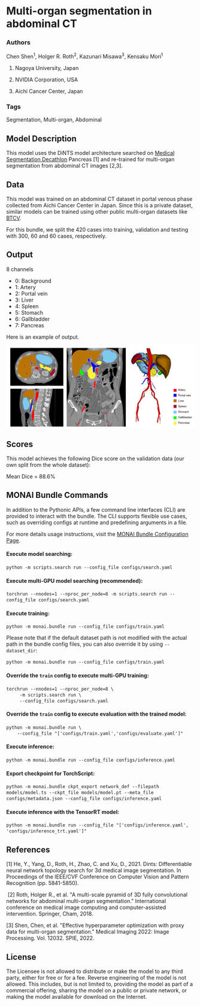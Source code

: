 # Multi-organ segmentation in abdominal CT

### **Authors**

Chen Shen<sup>1</sup>, Holger R. Roth<sup>2</sup>, Kazunari Misawa<sup>3</sup>, Kensaku Mori<sup>1</sup>

1. Nagoya University, Japan

2. NVIDIA Corporation, USA

3. Aichi Cancer Center, Japan

### **Tags**

Segmentation, Multi-organ, Abdominal

## **Model Description**

This model uses the DiNTS model architecture searched on [Medical Segmentation Decathlon](http://medicaldecathlon.com/) Pancreas [1] and re-trained for multi-organ segmentation from abdominal CT images [2,3].

## **Data**

This model was trained on an abdominal CT dataset in portal venous phase collected from Aichi Cancer Center in Japan. Since this is a private dataset, similar models can be trained using other public multi-organ datasets like [BTCV](https://www.synapse.org/#!Synapse:syn3193805/wiki/89480).

For this bundle, we split the 420 cases into training, validation and testing with 300, 60 and 60 cases, respectively.

## **Output**
8 channels

- 0: Background
- 1: Artery
- 2: Portal vein
- 3: Liver
- 4: Spleen
- 5: Stomach
- 6: Gallbladder
- 7: Pancreas

Here is an example of output.

![alt用テキスト](output_example.png)

## **Scores**

This model achieves the following Dice score on the validation data (our own split from the whole dataset):

Mean Dice = 88.6%

## MONAI Bundle Commands
In addition to the Pythonic APIs, a few command line interfaces (CLI) are provided to interact with the bundle. The CLI supports flexible use cases, such as overriding configs at runtime and predefining arguments in a file.

For more details usage instructions, visit the [MONAI Bundle Configuration Page](https://docs.monai.io/en/latest/config_syntax.html).

#### Execute model searching:

```
python -m scripts.search run --config_file configs/search.yaml
```

#### Execute multi-GPU model searching (recommended):

```
torchrun --nnodes=1 --nproc_per_node=8 -m scripts.search run --config_file configs/search.yaml
```

#### Execute training:

```
python -m monai.bundle run --config_file configs/train.yaml
```

Please note that if the default dataset path is not modified with the actual path in the bundle config files, you can also override it by using `--dataset_dir`:

```
python -m monai.bundle run --config_file configs/train.yaml
```

#### Override the `train` config to execute multi-GPU training:

```
torchrun --nnodes=1 --nproc_per_node=8 \
     -m scripts.search run \
     --config_file configs/search.yaml
```

#### Override the `train` config to execute evaluation with the trained model:

```
python -m monai.bundle run \
    --config_file "['configs/train.yaml','configs/evaluate.yaml']"
```

#### Execute inference:
```
python -m monai.bundle run --config_file configs/inference.yaml
```


#### Export checkpoint for TorchScript:

```
python -m monai.bundle ckpt_export network_def --filepath models/model.ts --ckpt_file models/model.pt --meta_file configs/metadata.json --config_file configs/inference.yaml
```

#### Execute inference with the TensorRT model:

```
python -m monai.bundle run --config_file "['configs/inference.yaml', 'configs/inference_trt.yaml']"
```


## **References**

[1] He, Y., Yang, D., Roth, H., Zhao, C. and Xu, D., 2021. Dints: Differentiable neural network topology search for 3d medical image segmentation. In Proceedings of the IEEE/CVF Conference on Computer Vision and Pattern Recognition (pp. 5841-5850).

​
[2] Roth, Holger R., et al. "A multi-scale pyramid of 3D fully convolutional networks for abdominal multi-organ segmentation." International conference on medical image computing and computer-assisted intervention. Springer, Cham, 2018.
​

[3] Shen, Chen, et al. "Effective hyperparameter optimization with proxy data for multi-organ segmentation." Medical Imaging 2022: Image Processing. Vol. 12032. SPIE, 2022.



## **License**
The Licensee is not allowed to distribute or make the model to any third party, either for free or for a fee. Reverse engineering of the model is not allowed. This includes, but is not limited to, providing the model as part of a commercial offering, sharing the model on a public or private network, or making the model available for download on the Internet.